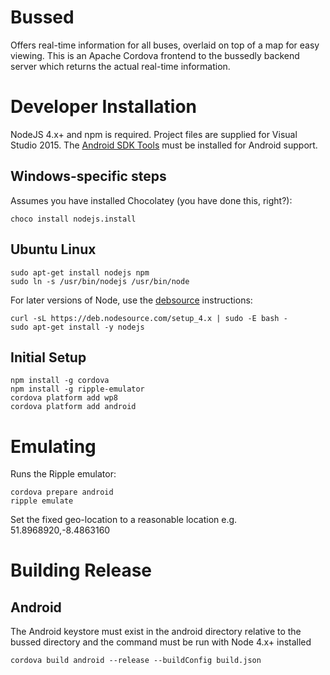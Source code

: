 ﻿# Bussed

Offers real-time information for all buses, overlaid on top of a map for easy
viewing.
This is an Apache Cordova frontend to the bussedly backend server which returns
the actual real-time information.

# Developer Installation

NodeJS 4.x+ and npm is required. Project files are supplied for Visual Studio 2015.
The [Android SDK Tools](http://developer.android.com/sdk/installing/index.html?pkg=tools)
must be installed for Android support.

## Windows-specific steps

Assumes you have installed Chocolatey (you have done this, right?):

    choco install nodejs.install

## Ubuntu Linux

    sudo apt-get install nodejs npm
    sudo ln -s /usr/bin/nodejs /usr/bin/node
   
For later versions of Node, use the [debsource](https://github.com/nodesource/distributions)
instructions:

    curl -sL https://deb.nodesource.com/setup_4.x | sudo -E bash -
    sudo apt-get install -y nodejs

## Initial Setup

    npm install -g cordova
    npm install -g ripple-emulator
    cordova platform add wp8
    cordova platform add android

# Emulating

Runs the Ripple emulator: 

    cordova prepare android
    ripple emulate

Set the fixed geo-location to a reasonable location e.g. 51.8968920,-8.4863160

# Building Release

## Android

The Android keystore must exist in the android directory relative to the bussed
directory and the command must be run with Node 4.x+ installed

    cordova build android --release --buildConfig build.json
